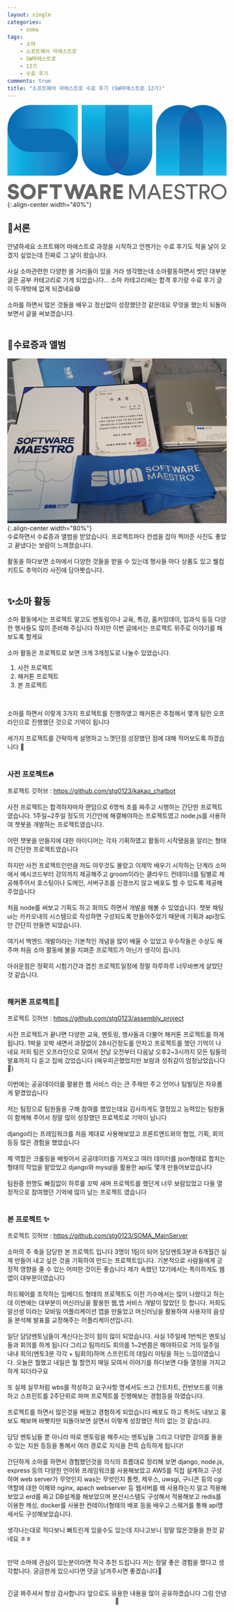 ```yaml
---
layout: single
categories:
    - soma
tags:
    - 소마
    - 소프트웨어 마에스트로
    - SW마에스트로
    - 12기
    - 수료 후기
comments: true
title: "소프트웨어 마에스트로 수료 후기 (SW마에스트로 12기)"
---
```


![image](/assets/images/soma/somalogo2.png){:.align-center width="40%"}

## 📖서론
안녕하세요 소프트웨어 마에스트로 과정을 시작하고 언젠가는 수료 후기도 적을 날이 오겠지 싶었는데 진짜로 그 날이 왔습니다.<br>
<br>
사실 소마관련한 다양한 쓸 거리들이 있을 거라 생각했는데 소마활동하면서 썻던 대부분 글은 공부 카테고리로 가게 되었습니다... 소마 카테고리에는 합격 후기랑 수료 후기 글이 두개밖에 없게 되겠네요😅<br>
<br>
소마를 하면서 많은 것들을 배우고 정신없이 성장했던것 같은데요 무엇을 했는지 되돌아 보면서 글을 써보겠습니다.<br>
<br>

## 👏수료증과 앨범
![image](/assets/images/soma/soma_end1.jpeg){:.align-center width="80%"}
<br>
수료하면서 수료증과 앨범을 받았습니다. 프로젝트마다 컨셉을 잡아 찍어준 사진도 좋았고 끝냈다는 보람이 느껴졌습니다.<br>
<br>
활동을 하다보면 소마에서 다양한 것들을 받을 수 있는데 행사들 마다 상품도 있고 웰컴 키트도 추억이라 사진에 담아봣습니다.<br>
<br>

## ✨소마 활동
소마 활동에서는 프로젝트 말고도 멘토링이나 교육, 특강, 홈커밍데이, 입과식 등등 다양한 행사들도 많이 준비해 주십니다 하지만 이번 글에서는 프로젝트 위주로 이야기를 해보도록 할게요<br>
<br>
소마 활동은 프로젝트로 보면 크게 3개정도로 나눌수 있었습니다.<br>

1. 사전 프로젝트
2. 해커톤 프로젝트
3. 본 프로젝트<br>
<br>
  

소마를 하면서 이렇게 3가지 프로젝트를 진행하였고 해커톤은 추첨해서 몇개 팀만 오프라인으로 진행했던 것으로 기억이 됩니다<br>
<br>
세가지 프로젝트를 간략하게 설명하고 느꼇던점 성장했던 점에 대해 적어보도록 하겠습니다 🌟<br>
<br>

### 사전 프로젝트🔥

프로젝트 깃허브 : <a href="https://github.com/stg0123/kakao_chatbot" target="_blank">https://github.com/stg0123/kakao_chatbot</a><br>
<br>
사전 프로젝트는 합격하자마자 랜덤으로 6명씩 조를 짜주고 시행하는 간단한 프로젝트 였습니다. 1주일~2주일 정도의 기간안에 해결해야하는 프로젝트였고 node.js를 사용하여 챗봇을 개발하는 프로젝트였습니다.<br>
<br>
어떤 챗봇을 만들지에 대한 아이디어는 각자 기획하였고 활동이 시작됐음을 알리는 형태의 간단한 프로젝트였습니다<br>
<br>
하지만 사전 프로젝트인만큼 저도 아무것도 몰랐고 이제막 배우기 시작하는 단계라 소마에서 예시코드부터 강의까지 제공해주고 groom이라는 클라우드 컨테이너를 팀별로 제공해주어서 호스팅이나 도메인, 서버구조를 신경쓰지 않고 배포도 할 수 있도록 제공해 주었습니다<br>
<br>
처음 node를 써보고 기획도 하고 회의도 하면서 개발을 해볼 수 있었습니다. 챗봇 채팅 ui는 카카오내의 시스템으로 작성하면 구성되도록 만들어주었기 때문에 기획과 api정도만 간단히 만들면 되었습니다.<br>
<br>
여기서 백엔드 개발이라는 기본적인 개념을 많이 배울 수 있었고 우수작들은 수상도 해주며 처음 소마 활동에 불을 지펴준 프로젝트가 아닌가 생각이 듭니다.<br>
<br>
아쉬운점은 정확히 시험기간과 겹친 프로젝트일정에 정말 하루하루 너무바쁘게 살았던것 같습니다.<br>
<br>

### 해커톤 프로젝트🔎

프로젝트 깃허브 : <a href="https://github.com/stg0123/assembly_project" target="_blank">https://github.com/stg0123/assembly_project</a><br>
<br>
사전 프로젝트가 끝나면 다양한 교육, 멘토링, 행사들과 더불어 해커톤 프로젝트를 하게 됩니다. 1박을 꼬박 새면서 과장없이 28시간정도를 안자고 프로젝트를 했던 기억이 나네요 저희 팀은 오프라인으로 모여서 전날 오전부터 다음날 오후2~3시까지 모든 팀들의 발표까지 다 듣고 집에 갔었습니다 (매우피곤했었지만 보람과 성취감이 엄청났었습니다🙌)<br>
<br>
이번에는 공공데이터를 활용한 웹 서비스 라는 큰 주제만 주고 언어나 팀빌딩은 자유롭게 맡겼었습니다<br>
<br>
저는 팀장으로 팀원들을 구해 참여를 했었는데요 감사하게도 열정있고 능력있는 팀원들이 함께해 주어서 정말 많이 성장했던 프로젝트로 기억이 납니다<br>
<br>
django라는 프레임워크를 처음 제대로 사용해보았고 프론트엔드와의 협업, 기획, 회의 등등 많은 경험을 했었습니다<br>
<br>
제 역할은 크롤링을 배웟어서 공공데이터를 가져오고 여러 데이터를 json형태로 합치는 형태의 작업을 맡았었고 django와 mysql을 활용한 api도 몇개 만들어보았습니다<br>
<br>
팀원중 한명도 빠짐없이 하루를 꼬박 새며 프로젝트를 했던게 너무 보람있었고 다들 열정적으로 참여했던 기억에 많이 남는 프로젝트 였습니다<br>
<br>

### 본 프로젝트 ✨

프로젝트 깃허브 : <a href="https://github.com/stg0123/SOMA_MainServer" target="_blank">https://github.com/stg0123/SOMA_MainServer</a><br>
<br>
소마의 주 축을 담당한 본 프로젝트 입니다 3명이 1팀이 되어 담당멘토3분과 6개월간 실제 만들어 내고 싶은 것을 기획하여 만드는 프로젝트입니다. 기본적으로 사람들에게 긍정적 영향을 줄 수 있는 어떠한 것이든 좋습니다 제가 속했던 12기에서는 특이하게도 웹 앱이 대부분이였습니다<br>
<br>
하드웨어를 조작하는 임베디드 형태의 프로젝트도 이전 기수에서는 많이 나왔다고 하는데 이번에는 대부분이 머신러닝을 활용한 웹,앱 서비스 개발이 많았던 듯 합니다. 저희도 말선생 이라는 모바일 어플리케이션 앱을 만들었고 머신러닝을 활용하여 사용자의 음성을 분석해 발표를 교정해주는 어플리케이션입니다.<br>
<br>
일단 담당멘토님들이 계신다는것이 힘이 많이 되었습니다. 사실 1주일에 1번씩은 멘토님들과 회의를 하게 됩니다 그리고 팀끼리도 회의를 1~2번쯤은 해야하므로 거의 일주일 내내 회의(멘토3분 각각 + 팀회의)하며 스프린트의 데일리 미팅을 하는 느낌이였습니다. 오늘은 뭘했고 내일은 뭘 할껀지 매일 모여서 이야기를 하다보면 다들 열정을 가지고 하게 되더라구요<br>
<br>
또 실제 실무처럼 wbs를 작성하고 요구사항 명세서도 쓰고 간트차트, 칸반보드를 이용하고 스프린트를 2주단위로 파며 프로젝트를 진행해보는 경험등을 하였습니다.<br>
<br>
프로젝트를 하면서 많은것을 배웠고 경험하게 되었습니다 배포도 하고 특허도 내보고 홍보도 해보며 바빳지만 되돌아보면 살면서 이렇게 성장했던 적이 없는 것 같습니다.<br>
<br>
담당 멘토님들 뿐 아니라 따로 멘토링을 해주시는 멘토님들 그리고 다양한 강의를 들을 수 있는 지원 등등을 통해서 여러 경로로 지식을 잔뜩 습득하게 됩니다!<br>
<br>
간단하게 소마를 하면서 경험했던것을 의식의 흐름대로 정리해 보면 django, node.js, express 등의 다양한 언어와 프레임워크를 사용해보았고 AWS를 직접 설계하고 구성하며 web server가 무엇인지 was는 무엇인지 톰켓, 제우스, uwsgi, 구니콘 등의 cgi역할에 대한 이해와 nginx, apach webserver 등 웹서버를 왜 사용하는지 알고 적용해보았고 erd를 짜고 DB설계를 해보았으며 분산시스템도 구성해서 적용해보고 redis를 이용한 캐싱, docker를 사용한 컨테이너형태의 배포 등을 배우고 스웨거를 통해 api명세서도 구성해보았습니다.<br>
<br>
생각나는대로 적다보니 빠트린게 있을수도 있는데 지나고보니 정말 많은것들을 한것 같네요 ㅎㅎ<br>
<br>
<br>
만약 소마에 관심이 있는분이라면 적극 추천 드립니다 저는 정말 좋은 경험을 했다고 생각합니다. 궁금한게 있으시다면 댓글 남겨주시면 좋겠습니다💫<br>
<br>
<center>긴글 봐주셔서 항상 감사합니다 앞으로도 유용한 내용을 많이 공유하겠습니다 그럼 안녕 👋</center>